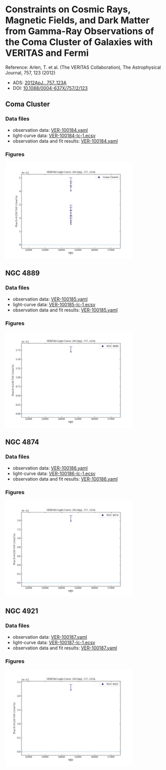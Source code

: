 # Constraints on Cosmic Rays, Magnetic Fields, and Dark Matter from Gamma-Ray Observations of the Coma Cluster of Galaxies with VERITAS and Fermi

Reference:
Arlen, T. et al. (The VERITAS Collaboration), The Astrophysical Journal, 757, 123 (2012)

- ADS: [2012ApJ...757..123A](http://adsabs.harvard.edu/abs/2012ApJ...757..123A)
- DOI: [10.1088/0004-637X/757/2/123](https://doi.org/10.1088/0004-637X/757/2/123)

## Coma Cluster
### Data files

- observation data: [VER-100184.yaml](VER-100184.yaml)
- light-curve data: [VER-100184-lc-1.ecsv](VER-100184-lc-1.ecsv)
- observation data and fit results: [VER-100184.yaml](VER-100184.yaml)


### Figures

<img src="figures/2012ApJ...757..123A-VER-100184-1-lc.png" alt="drawing" width="400"/>


## NGC 4889
### Data files

- observation data: [VER-100185.yaml](VER-100185.yaml)
- light-curve data: [VER-100185-lc-1.ecsv](VER-100185-lc-1.ecsv)
- observation data and fit results: [VER-100185.yaml](VER-100185.yaml)


### Figures

<img src="figures/2012ApJ...757..123A-VER-100185-1-lc.png" alt="drawing" width="400"/>


## NGC 4874
### Data files

- observation data: [VER-100186.yaml](VER-100186.yaml)
- light-curve data: [VER-100186-lc-1.ecsv](VER-100186-lc-1.ecsv)
- observation data and fit results: [VER-100186.yaml](VER-100186.yaml)


### Figures

<img src="figures/2012ApJ...757..123A-VER-100186-1-lc.png" alt="drawing" width="400"/>


## NGC 4921
### Data files

- observation data: [VER-100187.yaml](VER-100187.yaml)
- light-curve data: [VER-100187-lc-1.ecsv](VER-100187-lc-1.ecsv)
- observation data and fit results: [VER-100187.yaml](VER-100187.yaml)


### Figures

<img src="figures/2012ApJ...757..123A-VER-100187-1-lc.png" alt="drawing" width="400"/>
